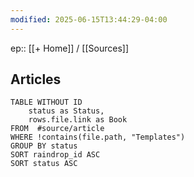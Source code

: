 ```yaml
---
modified: 2025-06-15T13:44:29-04:00
---
```

ep:: [[+ Home]] / [[Sources]] 

## Articles

```dataview
TABLE WITHOUT ID
	status as Status,
	rows.file.link as Book
FROM  #source/article 
WHERE !contains(file.path, "Templates")
GROUP BY status
SORT raindrop_id ASC
SORT status ASC
```
